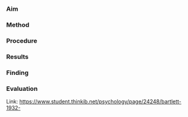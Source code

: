 ### Aim

### Method

### Procedure 

### Results 

### Finding 

### Evaluation 

Link: https://www.student.thinkib.net/psychology/page/24248/bartlett-1932-
